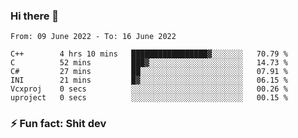 ### Hi there 👋
<!--START_SECTION:waka-->

```text
From: 09 June 2022 - To: 16 June 2022

C++        4 hrs 10 mins   █████████████████▓░░░░░░░   70.79 %
C          52 mins         ███▓░░░░░░░░░░░░░░░░░░░░░   14.73 %
C#         27 mins         ██░░░░░░░░░░░░░░░░░░░░░░░   07.91 %
INI        21 mins         █▓░░░░░░░░░░░░░░░░░░░░░░░   06.15 %
Vcxproj    0 secs          ░░░░░░░░░░░░░░░░░░░░░░░░░   00.26 %
uproject   0 secs          ░░░░░░░░░░░░░░░░░░░░░░░░░   00.15 %
```

<!--END_SECTION:waka-->
<!--
**TG4LAaron/TG4LAaron** is a ✨ _special_ ✨ repository because its `README.md` (this file) appears on your GitHub profile.

Here are some ideas to get you started:

- 🔭 I’m currently working on ...
- 🌱 I’m currently learning ...
- 👯 I’m looking to collaborate on ...
- 🤔 I’m looking for help with ...
- 💬 Ask me about ...
- 📫 How to reach me: ...
- 😄 Pronouns: ...
- ⚡ Fun fact: ...
-->
### ⚡ Fun fact: Shit dev
